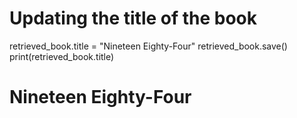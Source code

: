 # Updating the title of the book

retrieved_book.title = "Nineteen Eighty-Four"
retrieved_book.save()
print(retrieved_book.title)

 # Nineteen Eighty-Four
